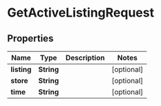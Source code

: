 

# GetActiveListingRequest


## Properties

| Name | Type | Description | Notes |
|------------ | ------------- | ------------- | -------------|
|**listing** | **String** |  |  [optional] |
|**store** | **String** |  |  [optional] |
|**time** | **String** |  |  [optional] |



